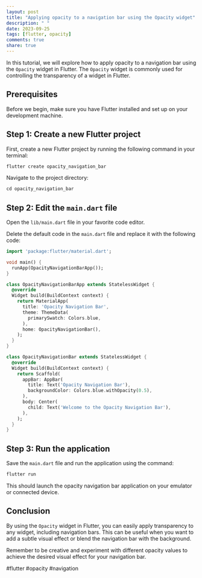 ```yaml
---
layout: post
title: "Applying opacity to a navigation bar using the Opacity widget"
description: " "
date: 2023-09-25
tags: [flutter, opacity]
comments: true
share: true
---
```


In this tutorial, we will explore how to apply opacity to a navigation bar using the `Opacity` widget in Flutter. The `Opacity` widget is commonly used for controlling the transparency of a widget in Flutter.

## Prerequisites

Before we begin, make sure you have Flutter installed and set up on your development machine.

## Step 1: Create a new Flutter project

First, create a new Flutter project by running the following command in your terminal:

```dart
flutter create opacity_navigation_bar
```

Navigate to the project directory:

```dart
cd opacity_navigation_bar
```

## Step 2: Edit the `main.dart` file

Open the `lib/main.dart` file in your favorite code editor.

Delete the default code in the `main.dart` file and replace it with the following code:

```dart
import 'package:flutter/material.dart';

void main() {
  runApp(OpacityNavigationBarApp());
}

class OpacityNavigationBarApp extends StatelessWidget {
  @override
  Widget build(BuildContext context) {
    return MaterialApp(
      title: 'Opacity Navigation Bar',
      theme: ThemeData(
        primarySwatch: Colors.blue,
      ),
      home: OpacityNavigationBar(),
    );
  }
}

class OpacityNavigationBar extends StatelessWidget {
  @override
  Widget build(BuildContext context) {
    return Scaffold(
      appBar: AppBar(
        title: Text('Opacity Navigation Bar'),
        backgroundColor: Colors.blue.withOpacity(0.5),
      ),
      body: Center(
        child: Text('Welcome to the Opacity Navigation Bar'),
      ),
    );
  }
}
```

## Step 3: Run the application

Save the `main.dart` file and run the application using the command:

```dart
flutter run
```

This should launch the opacity navigation bar application on your emulator or connected device.

## Conclusion

By using the `Opacity` widget in Flutter, you can easily apply transparency to any widget, including navigation bars. This can be useful when you want to add a subtle visual effect or blend the navigation bar with the background.

Remember to be creative and experiment with different opacity values to achieve the desired visual effect for your navigation bar.

#flutter #opacity #navigation